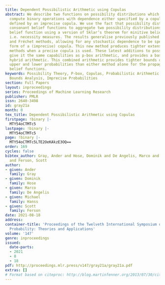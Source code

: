 ```yaml
---
title: Dependent Possibilistic Arithmetic using Copulas
abstract: We describe two functions on possibility distributions which allow one to
  compute binary operations with dependence either specified by a copula or partially
  defined by an imprecise copula. We use the fact that possibility distributions are
  consonant belief functions to aggregate two possibility distributions into a bivariate
  belief function using a version of Sklar’s theorem for minitive belief functions,
  i.e. necessity measures. The results generalise previously published independent
  and Fréchet methods, allowing for any stochastic dependence to be specified in the
  form of a (imprecise) copula. This new method produces tighter extensions than previous
  methods when a precise copula is used. These latest additions to possibilistic arithmetic
  give it the same capabilities as p-box arithmetic, and provides a basis for a p-box/possibility
  hybrid arithmetic. This combined arithmetic provides tighter bounds on the exact
  upper and lower probabilities than either method alone for the propagation of general
  belief functions.
keywords: Possibility Theory, P-box, Copulas, Probabilistic Arithmetic, Probability
  Bounds Analysis, Imprecise Probabilities
section: Full Papers
layout: inproceedings
series: Proceedings of Machine Learning Research
publisher: PMLR
issn: 2640-3498
id: gray21a
month: 0
tex_title: Dependent Possibilistic Arithmetic using Copulas
firstpage: !binary |-
  MTY54oCTMTc5
lastpage: !binary |-
  MTY54oCTMTc5
page: !binary |-
  MTY54oCTMTc5LTE2OeKAkzE3OQ==
order: 169
cycles: false
bibtex_author: Gray, Ander and Hose, Dominik and De Angelis, Marco and Hanss, Michael
  and Ferson, Scott
author:
- given: Ander
  family: Gray
- given: Dominik
  family: Hose
- given: Marco
  family: De Angelis
- given: Michael
  family: Hanss
- given: Scott
  family: Ferson
date: 2021-08-18
address:
container-title: 'Proceedings of the Twelveth International Symposium on Imprecise
  Probability: Theories and Applications'
volume: '147'
genre: inproceedings
issued:
  date-parts:
  - 2021
  - 8
  - 18
pdf: http://proceedings.mlr.press/v147/gray21a/gray21a.pdf
extras: []
# Format based on citeproc: http://blog.martinfenner.org/2013/07/30/citeproc-yaml-for-bibliographies/
---
```

